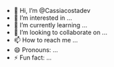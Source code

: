 - 👋 Hi, I’m @Cassiacostadev
- 👀 I’m interested in ...
- 🌱 I’m currently learning ...
- 💞️ I’m looking to collaborate on ...
- 📫 How to reach me ...
- 😄 Pronouns: ...
- ⚡ Fun fact: ...

<!---
Cassiacostadev/Cassiacostadev is a ✨ special ✨ repository because its `README.md` (this file) appears on your GitHub profile.
You can click the Preview link to take a look at your changes.
--->
